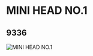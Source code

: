 # MINI HEAD NO.1
## 9336
![MINI HEAD NO.1](https://lc-www-live-s.legocdn.com/media/bricks/5/2/9336.jpg)